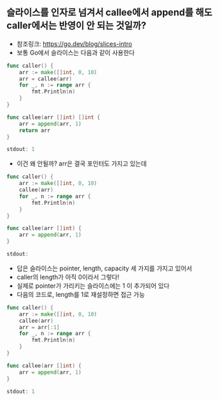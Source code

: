 ## 슬라이스를 인자로 넘겨서 callee에서 append를 해도 caller에서는 반영이 안 되는 것일까?
- 참조링크: https://go.dev/blog/slices-intro
- 보통 Go에서 슬라이스는 다음과 같이 사용한다
```Go
func caller() {
    arr := make([]int, 0, 10)
    arr = callee(arr)
	for _, n := range arr {
		fmt.Println(n)
	}
}

func callee(arr []int) []int {
	arr = append(arr, 1)
	return arr
}

stdout: 1
```

- 이건 왜 안될까? arr은 결국 포인터도 가지고 있는데
```Go
func caller() {
    arr := make([]int, 0, 10)
    callee(arr)
	for _, n := range arr {
		fmt.Println(n)
	}
}

func callee(arr []int) {
	arr = append(arr, 1)
}

stdout: 
```
- 답은 슬라이스는 pointer, length, capacity 세 가지를 가지고 있어서
- caller의 length가 아직 0이라서 그렇다!
- 실제로 pointer가 가리키는 슬라이스에는 1 이 추가되어 있다
- 다음의 코드로, length를 1로 재설정하면 접근 가능
```Go
func caller() {
    arr := make([]int, 0, 10)
    callee(arr)
    arr = arr[:1]
	for _, n := range arr {
		fmt.Println(n)
	}
}

func callee(arr []int) {
	arr = append(arr, 1)
}

stdout: 1
```
